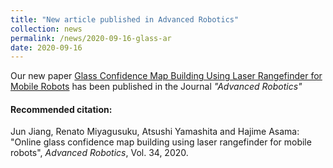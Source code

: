 ```yaml
---
title: "New article published in Advanced Robotics"
collection: news
permalink: /news/2020-09-16-glass-ar
date: 2020-09-16
---
```


Our new paper [Glass Confidence Map Building Using Laser Rangefinder for Mobile Robots](https://doi.org/10.1080/01691864.2020.1819873) has been published in the Journal *"Advanced Robotics"*

#### Recommended citation: 
Jun Jiang, Renato Miyagusuku, Atsushi Yamashita and Hajime Asama: "Online glass confidence map building using laser rangefinder for mobile robots", *Advanced Robotics*, Vol. 34, 2020.
